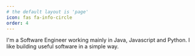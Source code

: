 ```yaml
---
# the default layout is 'page'
icon: fas fa-info-circle
order: 4
---
```



I'm a Software Engineer working mainly in Java, Javascript and Python.
I like building useful software in a simple way. 
